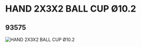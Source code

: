 # HAND 2X3X2 BALL CUP Ø10.2
## 93575
![HAND 2X3X2 BALL CUP Ø10.2](https://lc-www-live-s.legocdn.com/media/bricks/5/2/4610911.jpg)